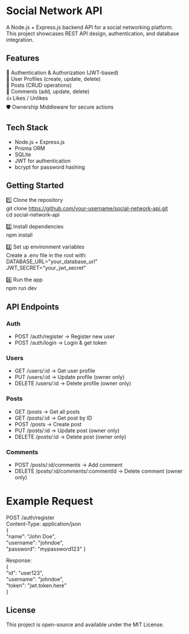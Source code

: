 # Social Network API

A Node.js + Express.js backend API for a social networking platform.<br>
This project showcases REST API design, authentication, and database integration.

## Features

🔐 Authentication & Authorization (JWT-based)<br>
👤 User Profiles (create, update, delete)<br>
📝 Posts (CRUD operations)<br>
💬 Comments (add, update, delete)<br>
👍 Likes / Unlikes<br>
🛡️ Ownership Middleware for secure actions<br>

## Tech Stack

 * Node.js + Express.js
 * Prisma ORM
 * SQLite
 * JWT for authentication
 * bcrypt for password hashing

## Getting Started

1️⃣ Clone the repository<br>
   git clone https://github.com/your-username/social-network-api.git<br>
   cd social-network-api

2️⃣ Install dependencies<br>
   npm install

3️⃣ Set up environment variables<br>
   Create a .env file in the root with:<br>
     DATABASE_URL="your_database_url"<br>
     JWT_SECRET="your_jwt_secret"

4️⃣ Run the app<br>
npm run dev<br>

## API Endpoints

### Auth
 * POST /auth/register → Register new user<br>
 * POST /auth/login → Login & get token

### Users
 * GET /users/:id → Get user profile<br>
 * PUT /users/:id → Update profile (owner only)<br>
 * DELETE /users/:id → Delete profile (owner only)

### Posts
 * GET /posts → Get all posts<br>
 * GET /posts/:id → Get post by ID<br>
 * POST /posts → Create post<br>
 * PUT /posts/:id → Update post (owner only)<br>
 * DELETE /posts/:id → Delete post (owner only)

### Comments
 * POST /posts/:id/comments → Add comment<br>
 * DELETE /posts/:id/comments/:commentId → Delete comment (owner only)

# Example Request

POST /auth/register<br>
Content-Type: application/json<br>
{<br>
  "name": "John Doe",<br>
  "username": "johndoe",<br>
  "password": "mypassword123"
}

Response:<br>
{<br>
  "id": "user123",<br>
  "username": "johndoe",<br>
  "token": "jwt.token.here"<br>
}

## License
This project is open-source and available under the MIT License.
